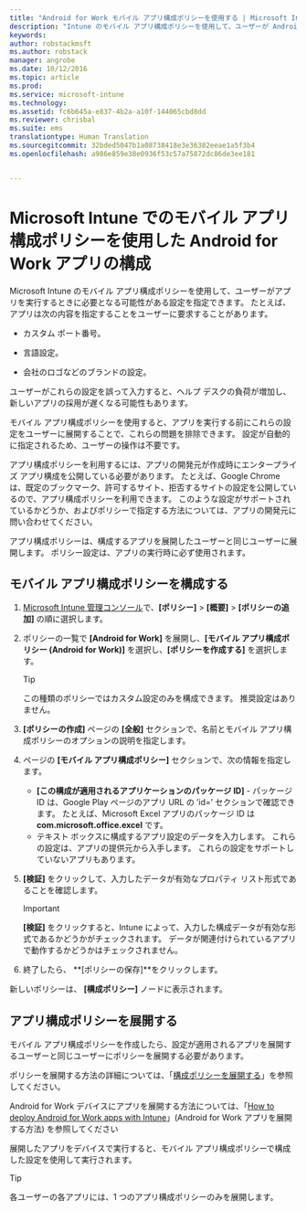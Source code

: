 ```yaml
---
title: "Android for Work モバイル アプリ構成ポリシーを使用する | Microsoft Intune"
description: "Intune のモバイル アプリ構成ポリシーを使用して、ユーザーが Android for Work アプリを実行するときに必要となる可能性がある設定を指定できます。"
keywords: 
author: robstackmsft
ms.author: robstack
manager: angrobe
ms.date: 10/12/2016
ms.topic: article
ms.prod: 
ms.service: microsoft-intune
ms.technology: 
ms.assetid: fc6b645a-e837-4b2a-a10f-144065cbd8dd
ms.reviewer: chrisbal
ms.suite: ems
translationtype: Human Translation
ms.sourcegitcommit: 32bded5047b1a08738418e3e36382eeae1a5f3b4
ms.openlocfilehash: a986e859e38e0936f53c57a75872dc86de3ee181


---
```


# Microsoft Intune でのモバイル アプリ構成ポリシーを使用した Android for Work アプリの構成
Microsoft Intune のモバイル アプリ構成ポリシーを使用して、ユーザーがアプリを実行するときに必要となる可能性がある設定を指定できます。 たとえば、アプリは次の内容を指定することをユーザーに要求することがあります。

-   カスタム ポート番号。

-   言語設定。

-   会社のロゴなどのブランドの設定。

ユーザーがこれらの設定を誤って入力すると、ヘルプ デスクの負荷が増加し、新しいアプリの採用が遅くなる可能性もあります。

モバイル アプリ構成ポリシーを使用すると、アプリを実行する前にこれらの設定をユーザーに展開することで、これらの問題を排除できます。 設定が自動的に指定されるため、ユーザーの操作は不要です。

アプリ構成ポリシーを利用するには、アプリの開発元が作成時にエンタープライズ アプリ構成を公開している必要があります。 たとえば、Google Chrome は、既定のブックマーク、許可するサイト、拒否するサイトの設定を公開しているので、アプリ構成ポリシーを利用できます。 このような設定がサポートされているかどうか、およびポリシーで指定する方法については、アプリの開発元に問い合わせてください。

アプリ構成ポリシーは、構成するアプリを展開したユーザーと同じユーザーに展開します。 ポリシー設定は、アプリの実行時に必ず使用されます。

## モバイル アプリ構成ポリシーを構成する

1.  [Microsoft Intune 管理コンソール](https://manage.microsoft.com)で、**[ポリシー]** &gt; **[概要]** &gt; **[ポリシーの追加]** の順に選択します。

2.  ポリシーの一覧で **[Android for Work]** を展開し、**[モバイル アプリ構成ポリシー (Android for Work)]** を選択し、**[ポリシーを作成する]** を選択します。

    > [!TIP]
    > この種類のポリシーではカスタム設定のみを構成できます。 推奨設定はありません。

3.  **[ポリシーの作成]** ページの **[全般]** セクションで、名前とモバイル アプリ構成ポリシーのオプションの説明を指定します。

4. ページの **[モバイル アプリ構成ポリシー]** セクションで、次の情報を指定します。
    - **[この構成が適用されるアプリケーションのパッケージ ID]** - パッケージ ID は、Google Play ページのアプリ URL の ’id=’ セクションで確認できます。 たとえば、Microsoft Excel アプリのパッケージ ID は **com.microsoft.office.excel** です。
    - テキスト ボックスに構成するアプリ設定のデータを入力します。 これらの設定は、アプリの提供元から入手します。 これらの設定をサポートしていないアプリもあります。
5.  **[検証]** をクリックして、入力したデータが有効なプロパティ リスト形式であることを確認します。

    > [!IMPORTANT]
    > **[検証]** をクリックすると、Intune によって、入力した構成データが有効な形式であるかどうかがチェックされます。 データが関連付けられているアプリで動作するかどうかはチェックされません。

6.  終了したら、 **[ポリシーの保存]**をクリックします。

新しいポリシーは、 **[構成ポリシー]** ノードに表示されます。


## アプリ構成ポリシーを展開する
モバイル アプリ構成ポリシーを作成したら、設定が適用されるアプリを展開するユーザーと同じユーザーにポリシーを展開する必要があります。

ポリシーを展開する方法の詳細については、「[構成ポリシーを展開する](/intune/deploy-use/manage-settings-and-features-on-your-devices-with-microsoft-intune-policies#deploy-a-configuration-policy)」を参照してください。

Android for Work デバイスにアプリを展開する方法については、「[How to deploy Android for Work apps with Intune](android-for-work-apps.md)」(Android for Work アプリを展開する方法) を参照してください

展開したアプリをデバイスで実行すると、モバイル アプリ構成ポリシーで構成した設定を使用して実行されます。

> [!TIP]
> 各ユーザーの各アプリには、1 つのアプリ構成ポリシーのみを展開します。







<!--HONumber=Oct16_HO2-->


